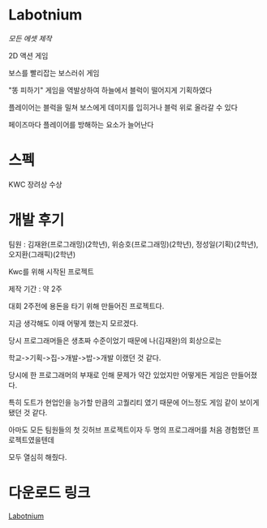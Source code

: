 # Labotnium
*모든 에셋 제작*

2D 액션 게임

보스를 빨리잡는 보스러쉬 게임

"똥 피하기" 게임을 역발상하여 하늘에서 블럭이 떨어지게 기획하였다

플레이어는 블럭을 밀쳐 보스에게 데미지를 입히거나 블럭 위로 올라갈 수 있다

페이즈마다 플레이어를 방해하는 요소가 늘어난다

# 스펙
KWC 장려상 수상

# 개발 후기
팀원 : 김재완(프로그래밍)(2학년), 위승호(프로그래밍)(2학년), 정성일(기획)(2학년), 오지환(그래픽)(2학년)

Kwc를 위해 시작된 프로젝트

제작 기간 : 약 2주

대회 2주전에 용돈을 타기 위해 만들어진 프로젝트다.

지금 생각해도 이때 어떻게 했는지 모르겠다.

당시 프로그래머들은 생초짜 수준이었기 때문에 나(김재완)의 회상으로는 

학교->기획->집->개발->밥->개발 이랬던 것 같다.

당시에 한 프로그래머의 부재로 인해 문제가 약간 있었지만 어떻게든 게임은 만들어졌다.

특히 도트가 현업인을 능가할 만큼의 고퀄리티 였기 때문에 어느정도 게임 같이 보이게 됐던 것 같다.

아마도 모든 팀원들의 첫 깃허브 프로젝트이자 두 명의 프로그래머를 처음 경험했던 프로젝트였을텐데

모두 열심히 해줬다.




# 다운로드 링크
[Labotnium](https://drive.google.com/drive/folders/1kr6TPlvoRUtPytcW511FMo8-3Dqo5TKn?usp=sharing)
